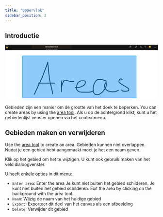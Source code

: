 ```yaml
---
title: "Oppervlak"
sidebar_position: 2
---
```


## Introductie

![Oppervlak](area.png)

Gebieden zijn een manier om de grootte van het doek te beperken. You can create areas by using the [area tool](tools/area.md). Als u op de achtergrond klikt, kunt u het gebiedenlijst venster openen via het contextmenu.

## Gebieden maken en verwijderen

Use the [area tool](tools/area.md) to create an area. Gebieden kunnen niet overlappen. Nadat je een gebied hebt aangemaakt moet je het een naam geven.

Klik op het gebied om het te wijzigen. U kunt ook gebruik maken van het veld dialoogvenster.

U heeft enkele opties in dit menu:

* `Enter area`: Enter the area Je kunt niet buiten het gebied schilderen. Je kunt niet buiten het gebied schilderen. Exit the area by clicking on the background with the area tool.
* `Naam`: Wijzig de naam van het huidige gebied
* `Export`: Exporteer dit deel van het canvas als een afbeelding
* `Delete`: Verwijder dit gebied
